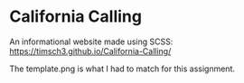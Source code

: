# California Calling

An informational website made using SCSS: https://timsch3.github.io/California-Calling/

The template.png is what I had to match for this assignment.
